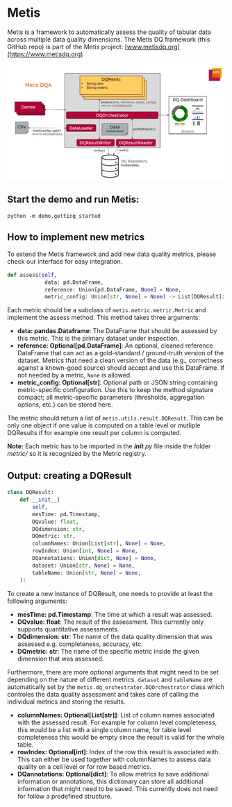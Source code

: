 # Metis

Metis is a framework to automatically assess the quality of tabular data across multiple data quality dimensions. The Metis DQ framework (this GitHub repo) is part of the Metis project: [www.metisdq.org](https://www.metisdq.org)

![Overview](images/overview.png)

## Start the demo and run Metis:
```
python -m demo.getting_started
```

## How to implement new metrics

To extend the Metis framework and add new data quality metrics, please check our interface for easy integration. 
````python
def assess(self, 
            data: pd.DataFrame, 
            reference: Union[pd.DataFrame, None] = None, 
            metric_config: Union[str, None] = None) -> List[DQResult]:
````
Each metric should be a subclass of ```metis.metric.metric.Metric``` and implement the assess method. This method takes three arguments:
- **data: pandas.Dataframe**: The DataFrame that should be assessed by this metric. This is the primary dataset under inspection.
- **reference: Optional[pd.DataFrame]**: An optional, cleaned reference DataFrame that can act as a gold-standard / ground-truth version of the dataset. Metrics that need a clean version of the data (e.g., correctness against a known-good source) should accept and use this DataFrame. If not needed by a metric, `None` is allowed.
- **metric_config: Optional[str]**: Optional path or JSON string containing metric-specific configuration. Use this to keep the method signature compact; all metric-specific parameters (thresholds, aggregation options, etc.) can be stored here.

The metric should return a list of ```metis.utils.result.DQResult```. This can be only one object if one value is computed on a table level or mutliple DQResults if for example one result per column is computed.

**Note:** Each metric has to be imported in the *__init__.py* file inside the folder *metric/* so it is recognized by the Metric registry.

## Output: creating a DQResult

````python
class DQResult:
    def __init__(
        self,
        mesTime: pd.Timestamp,
        DQvalue: float,
        DQdimension: str,
        DQmetric: str,
        columnNames: Union[List[str], None] = None,
        rowIndex: Union[int, None] = None,
        DQannotations: Union[dict, None] = None,
        dataset: Union[str, None] = None,
        tableName: Union[str, None] = None,
    ):
````

To create a new instance of DQResult, one needs to provide at least the following arguments:
- **mesTime: pd.Timestamp**: The time at which a result was assessed.
- **DQvalue: float**: The result of the assessment. This currently only supports quantitative assessments.
- **DQdimension: str**: The name of the data quality dimension that was assessed e.g. completeness, accuracy, etc.
- **DQmetric: str**: The name of the specific metric inside the given dimension that was assessed.

Furthermore, there are more optional arguments that might need to be set depending on the nature of different metrics. ```dataset``` and ```tableName``` are automatically set by the ```metis.dq_orchestrator.DQOrchestrator``` class which controles the data quality assessment and takes care of calling the individual metrics and storing the results.
- **columnNames: Optional[List[str]]**: List of column names associated with the assessed result. For example for column level completeness, this would be a list with a single column name, for table level completeness this would be empty since the result is valid for the whole table.
- **rowIndex: Optional[int]**: Index of the row this result is associated with. This can either be used together with columnNames to assess data quality on a cell level or for row based metrics.
- **DQannotations: Optional[dict]**: To allow metrics to save additional information or annotations, this dictionary can store all additional information that might need to be saved. This currently does not need for follow a predefined structure.



